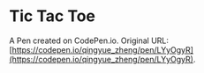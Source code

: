 # Tic Tac Toe

A Pen created on CodePen.io. Original URL: [https://codepen.io/qingyue_zheng/pen/LYyOgyR](https://codepen.io/qingyue_zheng/pen/LYyOgyR).


